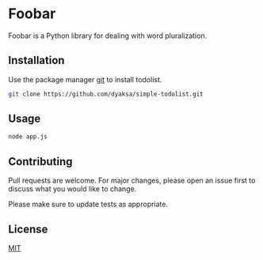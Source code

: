 # Foobar

Foobar is a Python library for dealing with word pluralization.

## Installation

Use the package manager [git](https://github.com/dyaksa/simple-todolist.git) to install todolist.

```bash
git clone https://github.com/dyaksa/simple-todolist.git
```

## Usage

```python
node app.js
```

## Contributing
Pull requests are welcome. For major changes, please open an issue first to discuss what you would like to change.

Please make sure to update tests as appropriate.

## License
[MIT](https://opensource.org/licenses/isc)